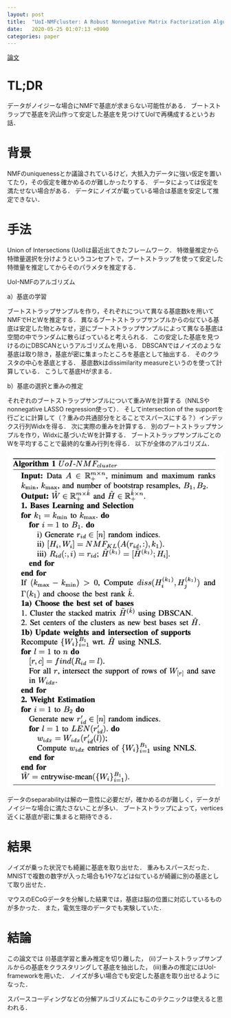```yaml
---
layout: post
title:  "UoI-NMFcluster: A Robust Nonnegative Matrix Factorization Algorithm for Improved Parts-Based Decomposition and Reconstruction of Noisy Data (Ubaru et al., 2017)"
date:   2020-05-25 01:07:13 +0900
categories: paper
---
```

[論文](https://ieeexplore.ieee.org/abstract/document/8260640)
# TL;DR
データがノイジーな場合にNMFで基底が求まらない可能性がある．
ブートストラップで基底を沢山作って安定した基底を見つけてUoIで再構成するというお話．

# 背景
NMFのuniquenessとか議論されているけど，大抵入力データに強い仮定を置いてたり，その仮定を確かめるのが難しかったりする．
データによっては仮定を満たせない場合がある．
データにノイズが載っている場合は基底を安定して推定できない．

# 手法
Union of Intersections (UoI)は最近出てきたフレームワーク．
特徴量推定から特徴量選択を分けようというコンセプトで，ブートストラップを使って安定した特徴量を推定してからそのパラメタを推定する．

UoI-NMFのアルゴリズム

a）基底の学習

ブートストラップサンプルを作り，それぞれについて異なる基底数kを用いてNMFでHとWを推定する．
異なるブートストラップサンプルからの似ている基底は安定した物とみなせ，逆にブートストラップサンプルによって異なる基底は空間の中でランダムに散らばっていると考えられる．
この安定した基底を見つけるのにDBSCANというアルゴリズムを用いる．
DBSCANではノイズのような基底は取り除き，基底が密に集まったところを基底として抽出する．
そのクラスタの中心を基底とする．
基底数kはdissimilarity measureというのを使って計算している．
こうして基底Hが求まる．

b）基底の選択と重みの推定

それぞれのブートストラップサンプルについて重みWを計算する（NNLSやnonnegative LASSO regression使って）．
そしてintersection of the supportを行ごとに計算して（？重みの共通部分をとることでスパースにする？）インデックス行列Widxを得る．
次に実際の重みを計算する．
別のブートストラップサンプルを作り，Widxに基づいたWを計算する．
ブートストラップサンプルごとのWを平均することで最終的な重み行列を得る．
以下が全体のアルゴリズム．

![algorithm](/assets/2020-05-25.png)

データのseparabilityは解の一意性に必要だが，確かめるのが難しく，データがノイジーな場合に満たさないことが多い．
ブートストラップによって，vertices近くに基底が密に集まると期待できる．

# 結果
ノイズが乗った状況でも綺麗に基底を取り出せた．
重みもスパースだった．
MNISTで複数の数字が入った場合も1や7などは似ているが綺麗に別の基底として取り出せた．

マウスのECoGデータを分解した結果では，基底は脳の位置に対応しているものが多かった．
また，電気生理のデータでも実験していた．

# 結論
この論文では
(i)基底学習と重み推定を切り離した，
(ii)ブートストラップサンプルからの基底をクラスタリングして基底を抽出した，
(iii)重みの推定にはUoI-frameworkを用いた．
ノイズが多い場合でも安定した基底を取り出せるようになった．

スパースコーディングなどの分解アルゴリズムにもこのテクニックは使えると思われる．
